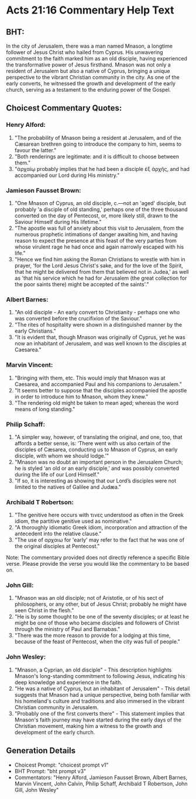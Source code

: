 # Acts 21:16 Commentary Help Text

## BHT:
In the city of Jerusalem, there was a man named Mnason, a longtime follower of Jesus Christ who hailed from Cyprus. His unwavering commitment to the faith marked him as an old disciple, having experienced the transformative power of Jesus firsthand. Mnason was not only a resident of Jerusalem but also a native of Cyprus, bringing a unique perspective to the vibrant Christian community in the city. As one of the early converts, he witnessed the growth and development of the early church, serving as a testament to the enduring power of the Gospel.

## Choicest Commentary Quotes:
### Henry Alford:
1. "The probability of Mnason being a resident at Jerusalem, and of the Cæsarean brethren going to introduce the company to him, seems to favour the latter."
2. "Both renderings are legitimate: and it is difficult to choose between them."
3. "ἀρχαίῳ probably implies that he had been a disciple ἐξ ἀρχῆς, and had accompanied our Lord during His ministry."

### Jamieson Fausset Brown:
1. "One Mnason of Cyprus, an old disciple, c.—not an 'aged' disciple, but probably 'a disciple of old standing,' perhaps one of the three thousand converted on the day of Pentecost, or, more likely still, drawn to the Saviour Himself during His lifetime." 
2. "The apostle was full of anxiety about this visit to Jerusalem, from the numerous prophetic intimations of danger awaiting him, and having reason to expect the presence at this feast of the very parties from whose virulent rage he had once and again narrowly escaped with his life." 
3. "Hence we find him asking the Roman Christians to wrestle with him in prayer, 'for the Lord Jesus Christ's sake, and for the love of the Spirit, that he might be delivered from them that believed not in Judea,' as well as 'that his service which he had for Jerusalem (the great collection for the poor saints there) might be accepted of the saints'."

### Albert Barnes:
1. "An old disciple - An early convert to Christianity - perhaps one who was converted before the crucifixion of the Saviour."
2. "The rites of hospitality were shown in a distinguished manner by the early Christians."
3. "It is evident that, though Mnason was originally of Cyprus, yet he was now an inhabitant of Jerusalem, and was well known to the disciples at Caesarea."

### Marvin Vincent:
1. "Bringing with them, etc. This would imply that Mnason was at Caesarea, and accompanied Paul and his companions to Jerusalem."
2. "It seems better to suppose that the disciples accompanied the apostle in order to introduce him to Mnason, whom they knew."
3. "The rendering old might be taken to mean aged; whereas the word means of long standing."

### Philip Schaff:
1. "A simpler way, however, of translating the original, and one, too, that affords a better sense, is: ‘There went with us also certain of the disciples of Cæsarea, conducting us to Mnason of Cyprus, an early disciple, with whom we should lodge.’"
2. "Mnason was no doubt an important person in the Jerusalem Church; he is styled ‘an old or an early disciple,’ and was possibly converted during the life of our Lord Himself."
3. "If so, it is interesting as showing that our Lord’s disciples were not limited to the natives of Galilee and Judæa."

### Archibald T Robertson:
1. "The genitive here occurs with τινες understood as often in the Greek idiom, the partitive genitive used as nominative."
2. "A thoroughly idiomatic Greek idiom, incorporation and attraction of the antecedent into the relative clause."
3. "The use of αρχαιω for 'early' may refer to the fact that he was one of the original disciples at Pentecost."

Note: The commentary provided does not directly reference a specific Bible verse. Please provide the verse you would like the commentary to be based on.

### John Gill:
1. "Mnason was an old disciple; not of Aristotle, or of his sect of philosophers, or any other, but of Jesus Christ; probably he might have seen Christ in the flesh." 
2. "He is by some thought to be one of the seventy disciples; or at least he might be one of those who became disciples and followers of Christ through the ministry of Paul and Barnabas."
3. "There was the more reason to provide for a lodging at this time, because of the feast of Pentecost, when the city was full of people."

### John Wesley:
1. "Mnason, a Cyprian, an old disciple" - This description highlights Mnason's long-standing commitment to following Jesus, indicating his deep knowledge and experience in the faith.
2. "He was a native of Cyprus, but an inhabitant of Jerusalem" - This detail suggests that Mnason had a unique perspective, being both familiar with his homeland's culture and traditions and also immersed in the vibrant Christian community in Jerusalem.
3. "Probably one of the first converts there" - This statement implies that Mnason's faith journey may have started during the early days of the Christian movement, making him a witness to the growth and development of the early church.


## Generation Details
- Choicest Prompt: "choicest prompt v1"
- BHT Prompt: "bht prompt v3"
- Commentators: "Henry Alford, Jamieson Fausset Brown, Albert Barnes, Marvin Vincent, John Calvin, Philip Schaff, Archibald T Robertson, John Gill, John Wesley"
